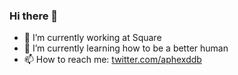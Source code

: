 ### Hi there 👋

- 🔭  I’m currently working at Square
- 🌱  I’m currently learning how to be a better human
- 📫  How to reach me: [twitter.com/aphexddb](https://twitter.com/aphexddb)

<!--
**aphexddb/aphexddb** is a ✨ _special_ ✨ repository because its `README.md` (this file) appears on your GitHub profile.

Here are some ideas to get you started:

- 🔭 I’m currently working on ...
- 🌱 I’m currently learning ...
- 👯 I’m looking to collaborate on ...
- 🤔 I’m looking for help with ...
- 💬 Ask me about ...
- 📫 How to reach me: ...
- 😄 Pronouns: ...
- ⚡ Fun fact: ...
-->
